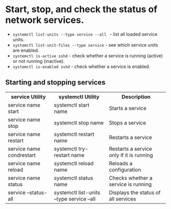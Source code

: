 # Start, stop, and check the status of network services.
* `systemctl list-units --type service --all ` -  list all loaded service units.
* `systemctl list-unit-files --type service` -  see which service units are enabled.
* `systemctl is-active sshd` - check whether a service is running (active) or not running (inactive).
* `systemctl is-enabled sshd` -  check whether a service is enabled.

## Starting and stopping services
<table>
<tbody><tr>
<th>service Utility </th>
<th>systemctl Utility </th>
<th>Description </th>
</tr>
<tr>
<td>service name start </td>
<td>systemctl start name </td>
<td>Starts a service </td>
</tr>
<tr>
<td>service name stop </td>
<td>systemctl stop name </td>
<td>Stops a service </td>
</tr>
<tr>
<td>service name restart </td>
<td>systemctl restart name</td>
<td>Restarts a service </td>
</tr>
<tr>
<td>service name condrestart </td>
<td>systemctl try- restart name </td>
<td>Restarts a service only if it is running </td>
</tr>
<tr>
<td>service name reload </td>
<td>systemctl reload name</td>
<td>Reloads a configuration </td>
</tr>
<tr>
<td>service name status </td>
<td>systemctl status name</td>
<td>Checks whether a service is running </td>
</tr>
<tr>
<td>service –status- all</td>
<td>systemctl list-units –type service –all</td>
<td>Displays the status of all services</td>
</table>